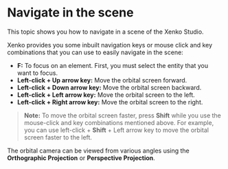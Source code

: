 # Navigate in the scene

This topic shows you how to navigate in a scene of the Xenko Studio.

Xenko provides you some inbuilt navigation keys or mouse click and key combinations that you can use to easily navigate in the scene:

* **F:** To focus on an element. First, you must select the entity that you want to focus.
* **Left-click + Up arrow key:** Move the orbital screen forward.
* **Left-click + Down arrow key:** Move the orbital screen backward.
* **Left-click + Left arrow key:** Move the orbital screen to the left. 
* **Left-click + Right arrow key:** Move the orbital screen to the right.

>**Note:** To move the orbital screen faster, press **Shift** while you use the mouse-click and key combinations mentioned above. For example, you can use left-click + **Shift** + Left arrow key to move the orbital screen faster to the left.

The orbital camera can be viewed from various angles using the **Orthographic Projection** or **Perspective Projection**. 

